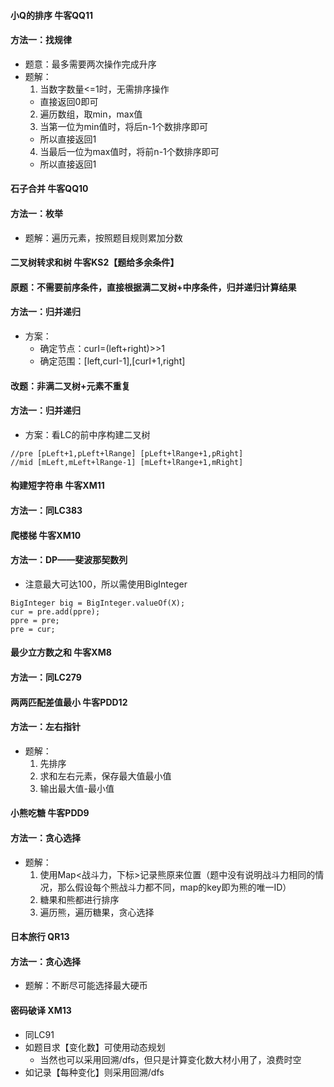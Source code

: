 #### 小Q的排序 牛客QQ11
#### 方法一：找规律
- 题意：最多需要两次操作完成升序
- 题解：
  1. 当数字数量<=1时，无需排序操作
    - 直接返回0即可
  2. 遍历数组，取min，max值
  3. 当第一位为min值时，将后n-1个数排序即可
    - 所以直接返回1
  4. 当最后一位为max值时，将前n-1个数排序即可
    - 所以直接返回1

#### 石子合并 牛客QQ10
#### 方法一：枚举
- 题解：遍历元素，按照题目规则累加分数

#### 二叉树转求和树 牛客KS2【题给多余条件】
#### 原题：不需要前序条件，直接根据满二叉树+中序条件，归并递归计算结果
#### 方法一：归并递归
- 方案：
  - 确定节点：curI=(left+right)>>1
  - 确定范围：[left,curI-1],[curI+1,right]

#### 改题：非满二叉树+元素不重复
#### 方法一：归并递归
- 方案：看LC的前中序构建二叉树

```
//pre [pLeft+1,pLeft+lRange] [pLeft+lRange+1,pRight]
//mid [mLeft,mLeft+lRange-1] [mLeft+lRange+1,mRight]
```

#### 构建短字符串 牛客XM11
#### 方法一：同LC383

#### 爬楼梯 牛客XM10
#### 方法一：DP——斐波那契数列
- 注意最大可达100，所以需使用BigInteger

```
BigInteger big = BigInteger.valueOf(X);
cur = pre.add(ppre);
ppre = pre;
pre = cur;
```

#### 最少立方数之和 牛客XM8
#### 方法一：同LC279

#### 两两匹配差值最小 牛客PDD12
#### 方法一：左右指针
- 题解：
  1. 先排序
  2. 求和左右元素，保存最大值最小值
  3. 输出最大值-最小值

#### 小熊吃糖 牛客PDD9
#### 方法一：贪心选择
- 题解：
  1. 使用Map<战斗力，下标>记录熊原来位置（题中没有说明战斗力相同的情况，那么假设每个熊战斗力都不同，map的key即为熊的唯一ID）
  2. 糖果和熊都进行排序
  3. 遍历熊，遍历糖果，贪心选择

#### 日本旅行 QR13
#### 方法一：贪心选择
- 题解：不断尽可能选择最大硬币

#### 密码破译 XM13
- 同LC91
- 如题目求【变化数】可使用动态规划
  - 当然也可以采用回溯/dfs，但只是计算变化数大材小用了，浪费时空
- 如记录【每种变化】则采用回溯/dfs